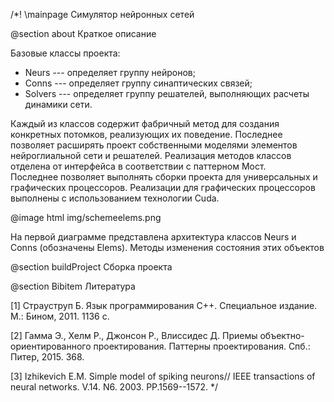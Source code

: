 /*!
  \mainpage Симулятор нейронных сетей
  

  @section about Краткое описание

   Базовые классы проекта:
   - Neurs --- определяет группу нейронов;
   - Conns --- определяет группу синаптических связей;
   - Solvers --- определяет группу решателей, выполняющих расчеты динамики сети.

  Каждый из классов содержит фабричный метод для создания конкретных потомков, реализующих их поведение. 
  Последнее позволяет расширять проект собственными моделями элементов нейроглиальной сети и решателей.
  Реализация методов классов отделена от интерфейса  в соответствии с паттерном Мост.  
  Последнее позволяет выполнять сборки проекта для универсальных и графических процессоров.
  Реализации для графических процессоров выполнены с использованием технологии Cuda.


  @image html img/schemeelems.png

  На первой диаграмме представлена архитектура классов Neurs и Conns (обозначены Elems). Методы изменения состояния 
  этих объектов 

  @section buildProject Сборка проекта


  @section Bibitem Литература

[1] Страуструп Б. Язык программирования C++. Специальное  издание.  М.: Бином, 2011. 1136 c.

[2] Гамма Э., Хелм Р., Джонсон Р., Влиссидес Д. Приемы объектно-ориентированного проектирования. 
Паттерны проектирования. Спб.: Питер, 2015. 368.

[3] Izhikevich E.M. Simple model of spiking neurons// IEEE transactions of neural networks. 
V.14. N6. 2003. PP.1569--1572.
*/

